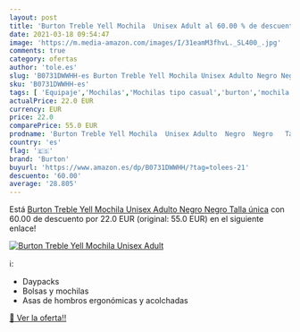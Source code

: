 ```yaml
---
layout: post
title: 'Burton Treble Yell Mochila  Unisex Adult al 60.00 % de descuento'
date: 2021-03-18 09:54:47
image: 'https://m.media-amazon.com/images/I/31eamM3fhvL._SL400_.jpg'
comments: true
category: ofertas
author: 'tole.es'
slug: 'B0731DWWHH-es Burton Treble Yell Mochila Unisex Adulto Negro Negro Talla...'
sku: 'B0731DWWHH-es'
tags: [ 'Equipaje','Mochilas','Mochilas tipo casual','burton','mochila', ]
actualPrice: 22.0 EUR
currency: EUR
price: 22.0
comparePrice: 55.0 EUR
prodname: 'Burton Treble Yell Mochila  Unisex Adulto  Negro  Negro   Talla única'
country: 'es'
flag: '🇪🇸'
brand: 'Burton'
buyurl: 'https://www.amazon.es/dp/B0731DWWHH/?tag=tolees-21'
descuento: '60.00'
average: '28.805'
---
```


Está [Burton Treble Yell Mochila  Unisex Adulto  Negro  Negro   Talla única](https://www.amazon.es/dp/B0731DWWHH/?tag=tolees-21) con 60.00 de descuento por 22.0 EUR (original: 55.0 EUR) en el siguiente enlace!

[![Burton Treble Yell Mochila  Unisex Adult](https://m.media-amazon.com/images/I/31eamM3fhvL._SL400_.jpg)](https://www.amazon.es/dp/B0731DWWHH/?tag=tolees-21)

ℹ️:

- Daypacks
- Bolsas y mochilas
- Asas de hombros ergonómicas y acolchadas

[🛒 Ver la oferta!!](https://www.amazon.es/dp/B0731DWWHH/?tag=tolees-21)
